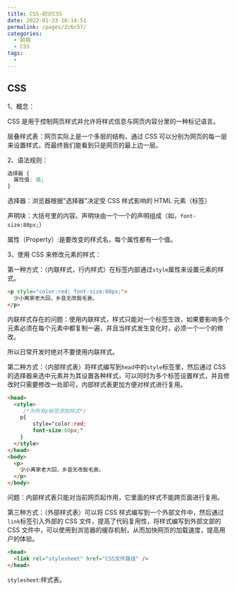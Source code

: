 ```yaml
---
title: CSS-初识CSS
date: 2022-01-23 16:14:51
permalink: /pages/2c6c57/
categories:
  - 前端
  - CSS
tags:
  -
---
```


## CSS

1、概念：

CSS 是用于控制网页样式并允许将样式信息与网页内容分里的一种标记语言。

层叠样式表：网页实际上是一个多层的结构，通过 CSS 可以分别为网页的每一层来设置样式，而最终我们能看到只是网页的最上边一层。

2、语法规则：

```css
选择器 {
  属性值: 值;
}
```

选择器：浏览器根据"选择器"决定受 CSS 样式影响的 HTML 元素（标签）

声明块：大括号里的内容。声明块由一个一个的声明组成（如，`font-size:80px;`）

属性（Property）:是要改变的样式名，每个属性都有一个值。

3、使用 CSS 来修改元素的样式：

第一种方式：（内联样式，行内样式）在标签内部通过`style`属性来设置元素的样式。

```html
<p style="color:red; font-size:60px;">
  少小离家老大回，乡音无改鬓毛衰。
</p>
```

内联样式存在的问题：使用内联样式，样式只能对一个标签生效，如果要影响多个元素必须在每个元素中都复制一遍，并且当样式发生变化时，必须一个一个的修改。

所以日常开发时绝对不要使用内联样式。

第二种方式：（内部样式表）将样式编写到`head`中的`style`标签里，然后通过 CSS 的选择器来选中元素并为其设置各种样式，可以同时为多个标签设置样式，并且修改时只需要修改一处即可，内部样式表更加方便对样式进行复用。

```html
<head>
  <style>
     /*为所有p标签添加样式*/
    p{
        style="color:red;
        font-size:60px;"
    }
  </style>
</head>
<body>
  <p>
    少小离家老大回，乡音无改鬓毛衰。
  </p>
</body>
```

问题：内部样式表只能对当前网页起作用，它里面的样式不能跨页面进行复用。

第三种方式：（外部样式表）可以将 CSS 样式编写到一个外部文件中，然后通过`link`标签引入外部的 CSS 文件，提高了代码复用性，将样式编写到外部文部的 CSS 文件中，可以使用到浏览器的缓存机制，从而加快网页的加载速度，提高用户的体验。

```html
<head>
  <link rel="stylesheet" href="CSS文件路径" />
</head>
```

`stylesheet`:样式表。
